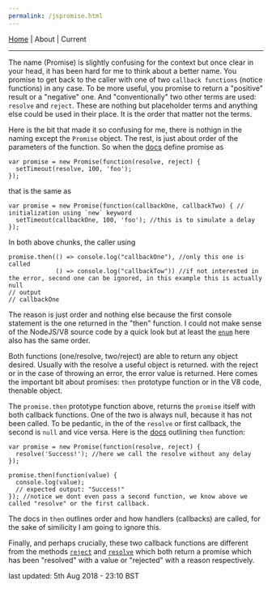 ```yaml
---
permalink: /jspromise.html
---
```

[Home](https://layik.github.io) | About | Current
<hr/>

The name (Promise) is slightly confusing for the context but once clear in your head, it has been hard for me to think about a better name. You promise to get back to the caller with one of two `callback functions` (notice functions) in any case. To be more useful, you promise to return a "positive" result or a "negative" one. And "conventionally" two other terms are used: `resolve` and `reject`. These are nothing but placeholder terms and anything else could be used in their place. It is the order that matter not the terms.

Here is the bit that made it so confusing for me, there is nothign in the naming except the `Promise` object. The rest, is just about order of the parameters of the function. So when the [docs](https://developer.mozilla.org/en-US/docs/Web/JavaScript/Reference/Global_Objects/Promise) define promise as

```{js}
var promise = new Promise(function(resolve, reject) {
  setTimeout(resolve, 100, 'foo');
});
```
that is the same as 
```{js}
var promise = new Promise(function(callbackOne, callbackTwo) { // initialization using `new` keyword
  setTimeout(callbackOne, 100, 'foo'); //this is to simulate a delay
});
```
In both above chunks, the caller using 
```{js}
promise.then(() => console.log("callbackOne"), //only this one is called 
             () => console.log("callbackTow")) //if not interested in the error, second one can be ignored, in this example this is actually null
// output 
// callbackOne
```
The reason is just order and nothing else because the first console statement is the one returned in the "then" function. I could not make sense of the NodeJS/V8 source code by a quick look but at least the [`enum`](https://github.com/nodejs/node/blob/master/deps/v8/src/objects/promise.h#L136) here also has the same order. 

Both functions (one/resolve, two/reject) are able to return any object desired. Usually with the resolve a useful object is returned. with the reject or in the case of throwing an error, the error value is returned. Here comes the important bit about promises: `then` prototype function or in the V8 code, thenable object.

The `promise.then` prototype function above, returns the `promise` itself with both callback functions. One of the two is always null, because it has not been called. To be pedantic, in the of the `resolve` or first callback, the second is `null` and vice versa. Here is the [docs](https://developer.mozilla.org/en-US/docs/Web/JavaScript/Reference/Global_Objects/Promise/then) outlining `then` function:

```{js}
var promise = new Promise(function(resolve, reject) {
  resolve('Success!'); //here we call the resolve without any delay
});

promise.then(function(value) {
  console.log(value);
  // expected output: "Success!"
}); //notice we dont even pass a second function, we know above we called "resolve" or the first callback.
```
The docs in `then` outlines order and how handlers (callbacks) are called, for the sake of similicity I am going to ignore this.

Finally, and perhaps crucially, these two callback functions are different from the methods [`reject`](https://developer.mozilla.org/en-US/docs/Web/JavaScript/Reference/Global_Objects/Promise/reject) and [`resolve`](https://developer.mozilla.org/en-US/docs/Web/JavaScript/Reference/Global_Objects/Promise/resolve) which both return a promise which has been "resolved" with a value or "rejected" with a reason respectively. 


last updated: 5th Aug 2018 - 23:10 BST
